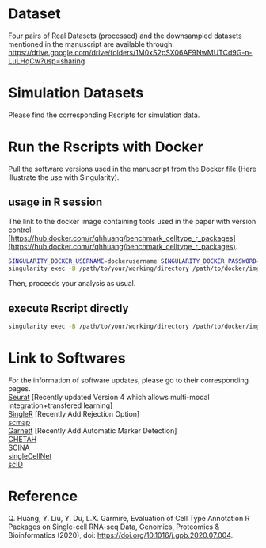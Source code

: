 # Dataset
Four pairs of Real Datasets (processed) and the downsampled datasets mentioned in the manuscript are available through: https://drive.google.com/drive/folders/1M0xS2pSX06AF9NwMUTCd9G-n-LuLHqCw?usp=sharing
# Simulation Datasets
Please find the corresponding Rscripts for simulation data.
# Run the Rscripts with Docker
Pull the software versions used in the manuscript from the Docker file (Here illustrate the use with Singularity).
## usage in R session
The link to the docker image containing tools used in the paper with version control: [https://hub.docker.com/r/qhhuang/benchmark_celltype_r_packages](https://hub.docker.com/r/qhhuang/benchmark_celltype_r_packages).

```bash
SINGULARITY_DOCKER_USERNAME=dockerusername SINGULARITY_DOCKER_PASSWORD=dockerpassword singularity pull docker://qhhuang/benchmark_celltype_r_packages:versioncontrol
singularity exec -B /path/to/your/working/directory /path/to/docker/img/benchmark_celltype_r_packages-versioncontrol.simg R
```
Then, proceeds your analysis as usual.


## execute Rscript directly
```bash
singularity exec -B /path/to/your/working/directory /path/to/docker/img/benchmark_celltype_r_packages-versioncontrol.simg Rscript /path/to/your/Rscript/sample.R
```

# Link to Softwares
For the information of software updates, please go to their corresponding pages.\
[Seurat](https://satijalab.org/seurat/) [Recently updated Version 4 which allows multi-modal integration+transfered learning]\
[SingleR](https://github.com/dviraran/SingleR) [Recently Add Rejection Option]\
[scmap](https://bioconductor.org/packages/release/bioc/html/scmap.html) \
[Garnett](https://cole-trapnell-lab.github.io/garnett/docs/) [Recently Add Automatic Marker Detection]\
[CHETAH](https://github.com/jdekanter/CHETAH) \
[SCINA](https://github.com/jcao89757/SCINA) \
[singleCellNet](https://github.com/pcahan1/singleCellNet) \
[scID](https://github.com/BatadaLab/scID)


# Reference
Q. Huang, Y. Liu, Y. Du, L.X. Garmire, Evaluation of Cell Type Annotation R Packages on Single-cell RNA-seq Data, Genomics,  Proteomics  &  Bioinformatics (2020), doi: https://doi.org/10.1016/j.gpb.2020.07.004.
